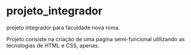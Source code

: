 # projeto_integrador
projeto integrador para faculdade nova roma.

Projeto consiste na criação de uma pagina semi-funcional utilizando as tecnologias de HTML e CSS, apenas.
